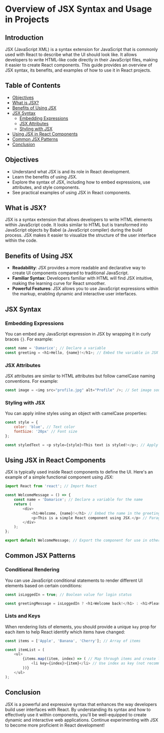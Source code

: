 # Overview of JSX Syntax and Usage in Projects

## Introduction

JSX (JavaScript XML) is a syntax extension for JavaScript that is commonly used with React to describe what the UI should look like. It allows developers to write HTML-like code directly in their JavaScript files, making it easier to create React components. This guide provides an overview of JSX syntax, its benefits, and examples of how to use it in React projects.

## Table of Contents

- [Objectives](#objectives)
- [What is JSX?](#what-is-jsx)
- [Benefits of Using JSX](#benefits-of-using-jsx)
- [JSX Syntax](#jsx-syntax)
  - [Embedding Expressions](#embedding-expressions)
  - [JSX Attributes](#jsx-attributes)
  - [Styling with JSX](#styling-with-jsx)
- [Using JSX in React Components](#using-jsx-in-react-components)
- [Common JSX Patterns](#common-jsx-patterns)
- [Conclusion](#conclusion)

## Objectives

- Understand what JSX is and its role in React development.
- Learn the benefits of using JSX.
- Explore the syntax of JSX, including how to embed expressions, use attributes, and style components.
- See practical examples of using JSX in React components.

## What is JSX?

JSX is a syntax extension that allows developers to write HTML elements within JavaScript code. It looks similar to HTML but is transformed into JavaScript objects by Babel (a JavaScript compiler) during the build process. JSX makes it easier to visualize the structure of the user interface within the code.

## Benefits of Using JSX

- **Readability**: JSX provides a more readable and declarative way to create UI components compared to traditional JavaScript.
- **Familiar Syntax**: Developers familiar with HTML will find JSX intuitive, making the learning curve for React smoother.
- **Powerful Features**: JSX allows you to use JavaScript expressions within the markup, enabling dynamic and interactive user interfaces.

## JSX Syntax

### Embedding Expressions

You can embed any JavaScript expression in JSX by wrapping it in curly braces `{}`. For example:

```javascript
const name = 'Damarice'; // Declare a variable
const greeting = <h1>Hello, {name}!</h1>; // Embed the variable in JSX
```

### JSX Attributes

JSX attributes are similar to HTML attributes but follow camelCase naming conventions. For example:

```javascript
const image = <img src="profile.jpg" alt="Profile" />; // Set image source and alt text
```

### Styling with JSX

You can apply inline styles using an object with camelCase properties:

```javascript
const style = {
    color: 'blue', // Text color
    fontSize: '20px' // Font size
};

const styledText = <p style={style}>This text is styled!</p>; // Apply styles to text
```

## Using JSX in React Components

JSX is typically used inside React components to define the UI. Here's an example of a simple functional component using JSX:

```javascript
import React from 'react'; // Import React

const WelcomeMessage = () => {
    const name = 'Damarice'; // Declare a variable for the name
    return (
        <div>
            <h1>Welcome, {name}!</h1> // Embed the name in the greeting
            <p>This is a simple React component using JSX.</p> // Paragraph text
        </div>
    );
};

export default WelcomeMessage; // Export the component for use in other files
```

## Common JSX Patterns

### Conditional Rendering

You can use JavaScript conditional statements to render different UI elements based on certain conditions:

```javascript
const isLoggedIn = true; // Boolean value for login status

const greetingMessage = isLoggedIn ? <h1>Welcome back!</h1> : <h1>Please log in.</h1>; // Conditional rendering
```

### Lists and Keys

When rendering lists of elements, you should provide a unique `key` prop for each item to help React identify which items have changed:

```javascript
const items = ['Apple', 'Banana', 'Cherry']; // Array of items

const itemList = (
    <ul>
        {items.map((item, index) => ( // Map through items and create list elements
            <li key={index}>{item}</li> // Use index as key (not recommended for complex lists)
        ))}
    </ul>
);
```

## Conclusion

JSX is a powerful and expressive syntax that enhances the way developers build user interfaces with React. By understanding its syntax and how to effectively use it within components, you'll be well-equipped to create dynamic and interactive web applications. Continue experimenting with JSX to become more proficient in React development!
```
